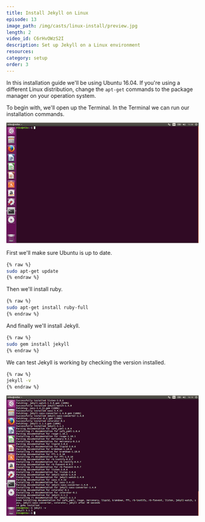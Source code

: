 ```yaml
---
title: Install Jekyll on Linux
episode: 13
image_path: /img/casts/linux-install/preview.jpg
length: 2
video_id: C6rHvOWzS2I
description: Set up Jekyll on a Linux environment
resources:
category: setup
order: 3
---
```

In this installation guide we'll be using Ubuntu 16.04. If you're using a different Linux distribution, change the `apt-get` commands to the package manager on your operation system.

To begin with, we'll open up the Terminal. In the Terminal we can run our installation commands.

![Terminal](/img/casts/linux-install/terminal.png)

First we'll make sure Ubuntu is up to date.

~~~bash
{% raw %}
sudo apt-get update
{% endraw %}
~~~

Then we'll install ruby.

~~~bash
{% raw %}
sudo apt-get install ruby-full
{% endraw %}
~~~

And finally we'll install Jekyll.

~~~bash
{% raw %}
sudo gem install jekyll
{% endraw %}
~~~

We can test Jekyll is working by checking the version installed.
~~~bash
{% raw %}
jekyll -v
{% endraw %}
~~~

![Version](/img/casts/linux-install/version.png)
